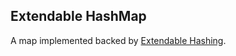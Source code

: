 ## Extendable HashMap

A map implemented backed by [Extendable Hashing](https://en.wikipedia.org/wiki/Extendible_hashing).
